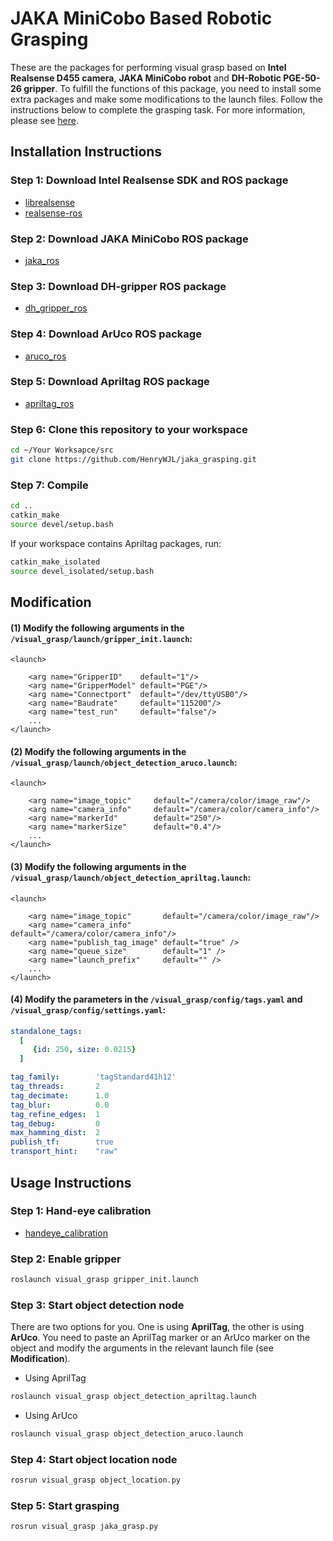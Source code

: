 # JAKA MiniCobo Based Robotic Grasping

These are the packages for performing visual grasp based on **Intel Realsense D455 camera**, **JAKA MiniCobo robot** and **DH-Robotic PGE-50-26 gripper**. To fulfill the functions of this package, you need to install some extra packages and make some modifications to the launch files. Follow the instructions below to complete the grasping task. For more information, please see [here](https://github.com/HenryWJL/RGB-D_Camera_Based_Robotic_Grasping_Project).

## Installation Instructions

### Step 1: Download Intel Realsense SDK and ROS package
- [librealsense](https://github.com/IntelRealSense/librealsense)
- [realsense-ros](https://github.com/IntelRealSense/realsense-ros/tree/ros1-legacy)

### Step 2: Download JAKA MiniCobo ROS package
- [jaka_ros](https://github.com/JAKARobotics/JAKA_ROS_Driver)

### Step 3: Download DH-gripper ROS package
- [dh_gripper_ros](https://github.com/DH-Robotics/dh_gripper_ros)

### Step 4: Download ArUco ROS package 
- [aruco_ros](https://github.com/pal-robotics/aruco_ros)

### Step 5: Download Apriltag ROS package
- [apriltag_ros](https://github.com/AprilRobotics/apriltag_ros)

### Step 6: Clone this repository to your workspace
```bash
cd ~/Your Worksapce/src
git clone https://github.com/HenryWJL/jaka_grasping.git
```

### Step 7: Compile
```bash
cd ..
catkin_make
source devel/setup.bash
```
If your workspace contains Apriltag packages, run:
```bash
catkin_make_isolated
source devel_isolated/setup.bash
```

## Modification

#### (1) Modify the following arguments in the `/visual_grasp/launch/gripper_init.launch`:
```launch
<launch>
	
    <arg name="GripperID"    default="1"/>
    <arg name="GripperModel" default="PGE"/>
    <arg name="Connectport"  default="/dev/ttyUSB0"/>
    <arg name="Baudrate"     default="115200"/>
    <arg name="test_run"     default="false"/>
    ...
</launch>
 ```
#### (2) Modify the following arguments in the `/visual_grasp/launch/object_detection_aruco.launch`: 
```launch
<launch>

    <arg name="image_topic"     default="/camera/color/image_raw"/>
    <arg name="camera_info"     default="/camera/color/camera_info"/> 
    <arg name="markerId"        default="250"/>
    <arg name="markerSize"      default="0.4"/>
    ...
</launch>
```
#### (3) Modify the following arguments in the `/visual_grasp/launch/object_detection_apriltag.launch`:
```launch
<launch>

    <arg name="image_topic"       default="/camera/color/image_raw"/>
    <arg name="camera_info"       default="/camera/color/camera_info"/>
    <arg name="publish_tag_image" default="true" />
    <arg name="queue_size"        default="1" />
    <arg name="launch_prefix"     default="" />
    ...
</launch>
```
#### (4) Modify the parameters in the `/visual_grasp/config/tags.yaml` and `/visual_grasp/config/settings.yaml`:
```yaml
standalone_tags:
  [
     {id: 250, size: 0.0215}
  ]
```
```yaml
tag_family:        'tagStandard41h12' 
tag_threads:       2          
tag_decimate:      1.0        
tag_blur:          0.0        
tag_refine_edges:  1          
tag_debug:         0          
max_hamming_dist:  2          
publish_tf:        true       
transport_hint:    "raw"
```

## Usage Instructions

### Step 1: Hand-eye calibration
- [handeye_calibration](https://github.com/HenryWJL/jaka_grasping/tree/main/handeye_calibration)

### Step 2: Enable gripper
```bash
roslaunch visual_grasp gripper_init.launch
```
### Step 3: Start object detection node
There are two options for you. One is using **AprilTag**, the other is using **ArUco**. You need to paste an AprilTag marker or an ArUco marker on the object and modify the arguments in the relevant launch file (see **Modification**).

- Using AprilTag
```bash
roslaunch visual_grasp object_detection_apriltag.launch
```
- Using ArUco
```bash
roslaunch visual_grasp object_detection_aruco.launch
```
### Step 4: Start object location node
```bash
rosrun visual_grasp object_location.py
```
### Step 5: Start grasping
```bash
rosrun visual_grasp jaka_grasp.py
```

